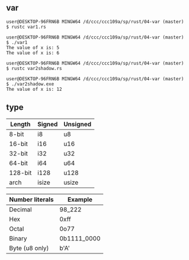 

## var

```
user@DESKTOP-96FRN6B MINGW64 /d/ccc/ccc109a/sp/rust/04-var (master)
$ rustc var1.rs

user@DESKTOP-96FRN6B MINGW64 /d/ccc/ccc109a/sp/rust/04-var (master)
$ ./var1
The value of x is: 5
The value of x is: 6

user@DESKTOP-96FRN6B MINGW64 /d/ccc/ccc109a/sp/rust/04-var (master)
$ rustc var2shadow.rs

user@DESKTOP-96FRN6B MINGW64 /d/ccc/ccc109a/sp/rust/04-var (master)
$ ./var2shadow.exe 
The value of x is: 12

```

## type

Length | Signed | Unsigned
-------|-------|------------
8-bit	 | i8	   | u8
16-bit	 | i16	 | u16
32-bit	 | i32	 | u32
64-bit	 | i64	 | u64
128-bit	 | i128	 | u128
arch	 | isize	 | usize

Number literals	| Example
--------------|----------
Decimal    	| 98_222
Hex    	| 	0xff
Octal    	| 	0o77
Binary    	| 	0b1111_0000
Byte (u8 only)    	| 	b'A'